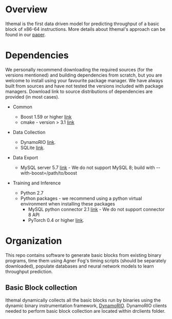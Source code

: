 
# Overview

Ithemal is the first data driven model for predicting throughput of a basic block of x86-64 instructions.
More details about Ithemal's approach can be found in our [paper](https://arxiv.org/abs/1808.07412).

# Dependencies

We personally recommend downloading the required sources (for the versions mentioned) and building dependencies from scratch, but you are welcome to install using your favourite package manager. We have always built from sources and have not tested the versions included with package managers. Download link to source distributions of dependencies are provided (in most cases).

* Common
  * Boost 1.59 or higher [link](https://www.boost.org/users/download/)
  * cmake - version > 3.1 [link](https://cmake.org/download/)

* Data Collection
  * DynamoRIO [link](https://github.com/DynamoRIO/dynamorio/wiki/Downloads).
  * SQLite [link](https://www.sqlite.org/download.html).

* Data Export
  * MySQL server 5.7 [link](https://dev.mysql.com/downloads/mysql/5.7.html) - We do not support MySQL 8; build with --with-boost=/path/to/boost

* Training and Inference
  * Python 2.7
  * Python packages - we recommend using a python virtual environment when installing these packages 
    * MySQL python connector 2.1 [link](https://dev.mysql.com/downloads/connector/python/) - We do not support connector 8 API
    * PyTorch 0.4 or higher [link](https://pytorch.org).

# Organization

This repo contains software to generate basic blocks from existing binary programs, time them using Agner Fog's timing scripts
(should be separately downloaded), populate databases and neural network models to learn throughput prediction.

## Basic Block collection

Ithemal dynamically collects all the basic blocks run by binaries using the dynamic binary instrumentation framework, [DynamoRIO](http://dynamorio.org). DynamoRIO clients needed to perform basic block collection are located within drclients folder.